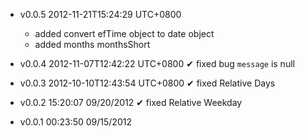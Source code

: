 * v0.0.5 2012-11-21T15:24:29 UTC+0800
  * added convert efTime object to date object
  * added months monthsShort

* v0.0.4 2012-11-07T12:42:22 UTC+0800
  ✔ fixed bug `message` is null

* v0.0.3 2012-10-10T12:43:54 UTC+0800
  ✔ fixed Relative Days

* v0.0.2 15:20:07 09/20/2012
  ✔ fixed Relative Weekday

* v0.0.1 00:23:50 09/15/2012
